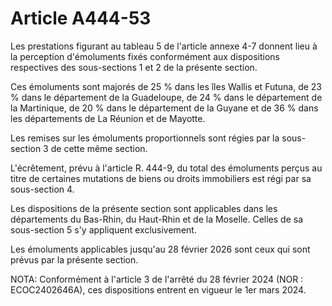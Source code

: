 # Article A444-53

Les prestations figurant au tableau 5 de l'article annexe 4-7 donnent lieu à la perception d'émoluments fixés conformément aux dispositions respectives des sous-sections 1 et 2 de la présente section.

Ces émoluments sont majorés de 25 % dans les îles Wallis et Futuna, de 23 % dans le département de la Guadeloupe, de 24 % dans le département de la Martinique, de 20 % dans le département de la Guyane et de 36 % dans les départements de La Réunion et de Mayotte.

Les remises sur les émoluments proportionnels sont régies par la sous-section 3 de cette même section.

L'écrêtement, prévu à l'article R. 444-9, du total des émoluments perçus au titre de certaines mutations de biens ou droits immobiliers est régi par sa sous-section 4.

Les dispositions de la présente section sont applicables dans les départements du Bas-Rhin, du Haut-Rhin et de la Moselle. Celles de sa sous-section 5 s'y appliquent exclusivement.

Les émoluments applicables jusqu'au 28 février 2026 sont ceux qui sont prévus par la présente section.

NOTA:
Conformément à l'article 3 de l'arrêté du 28 février 2024 (NOR : ECOC2402646A), ces dispositions entrent en vigueur le 1er mars 2024.
